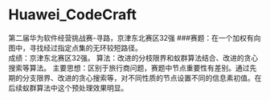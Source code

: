 # Huawei_CodeCraft
第二届华为软件经营挑战赛-寻路，京津东北赛区32强
###赛题：在一个加权有向图中，寻找经过指定点集的无环较短路径。<br/>
成绩：京津东北赛区32强。
算法：改进的分枝限界和蚁群算法结合、改进的贪心搜索等算法。
主要思想：区别于旅行商问题，赛题中节点重要性有差别。通过先期的分支限界、改进的贪心搜索等，对不同性质的节点设置不同的信息素初值。在后续蚁群算法中这个预处理效果明显。

